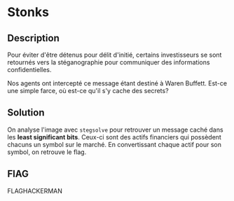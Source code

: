# Stonks

## Description

Pour éviter d'être détenus pour délit d'initié, certains investisseurs se sont retournés vers la stéganographie
pour communiquer des informations confidentielles.

Nos agents ont intercepté ce message étant destiné à Waren Buffett. Est-ce une simple farce, où est-ce qu'il 
s'y cache des secrets?

## Solution

On analyse l'image avec `stegsolve` pour retrouver un message caché dans les __least significant bits__.
Ceux-ci sont des actifs financiers qui possèdent chacuns un symbol sur le marché. En convertissant chaque actif
pour son symbol, on retrouve le flag.

## FlAG

FLAGHACKERMAN
